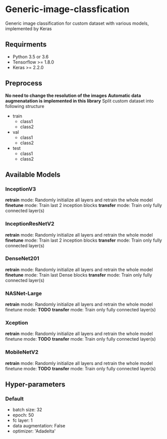 # Generic-image-classfication
Generic image classification for custom dataset with various models, implemented by Keras

## Requirments
* Python 3.5 or 3.6
* Tensorflow >= 1.8.0
* Keras >= 2.2.0

## Preprocess
**No need to change the resolution of the images**
**Automatic data augmenatation is implemented in this library**
Split custom dataset into following structure
* train
  * class1
  * class2
* val
  * class1
  * class2
* test
  * class1
  * class2

## Available Models
### InceptionV3
**retrain** mode: Randomly initialize all layers and retrain the whole model
**finetune** mode: Train last 2 inception blocks
**transfer** mode: Train only fully connected layer(s)

### InceptionResNetV2
**retrain** mode: Randomly initialize all layers and retrain the whole model
**finetune** mode: Train last 2 inception blocks
**transfer** mode: Train only fully connected layer(s)

### DenseNet201
**retrain** mode: Randomly initialize all layers and retrain the whole model
**finetune** mode: Train last Dense blocks
**transfer** mode: Train only fully connected layer(s)

### NASNet-Large
**retrain** mode: Randomly initialize all layers and retrain the whole model
finetune mode: **TODO**
**transfer** mode: Train only fully connected layer(s)

### Xception
**retrain** mode: Randomly initialize all layers and retrain the whole model
finetune mode: **TODO**
**transfer** mode: Train only fully connected layer(s)

### MobileNetV2
**retrain** mode: Randomly initialize all layers and retrain the whole model
finetune mode: **TODO**
**transfer** mode: Train only fully connected layer(s)

## Hyper-parameters
### Default
* batch size: 32
* epoch: 50
* fc layer: 1
* data augmentation: False
* optimizer: 'Adadelta'

